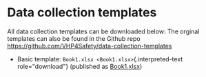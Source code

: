 # Data collection templates

All data collection templates can be downloaded below: The orginal
templates can also be found in the Github repo
<https://github.com/VHP4Safety/data-collection-templates>

-   Basic template: `Book1.xlsx <Book1.xlsx>`{.interpreted-text
    role="download"} (published as
    [Book1.xlsx](https://github.com/VHP4Safety/data-collection-templates/raw/main/Book1.xlsx))
